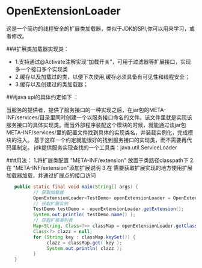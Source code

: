 # OpenExtensionLoader
这是一个简约的线程安全的扩展类加载器，类似于JDK的SPI,你可以用来学习，或者修改。





 ###扩展类加载器实现类：
 * 1.支持通过@Activate注解实现“加载开关”，可用于过滤器等扩展接口，实现多一个接口多个实现类
 * 2.缓存以及加载过的类，以便下次使用,缓存必须具备有可见性和线程安全；
 * 3.缓存以及创建过的类加载器；
 
 
 
 
 ###java spi的具体约定如下 ：
 
 当服务的提供者，提供了服务接口的一种实现之后，在jar包的META-INF/services/目录里同时创建一个以服务接口命名的文件。该文件里就是实现该服务接口的具体实现类。而当外部程序装配这个模块的时候，就能通过该jar包META-INF/services/里的配置文件找到具体的实现类名，并装载实例化，完成模块的注入。 
 基于这样一个约定就能很好的找到服务接口的实现类，而不需要再代码里制定。
 jdk提供服务实现查找的一个工具类：java.util.ServiceLoader
 
 
 ###用法：
    1.将扩展类配置 "META-INF/extension" 放置于类路径classpath下
    2.在 "META-INF/extension"添加扩展说明
    3.在 需要获取扩展实现的地方使用扩展加载器加载，并通过扩展点的接口访问
 
 
 
 ```java
    public static final void main(String[] args) {
           // 获取加载器
           OpenExtensionLoader<TestDemo> openExtensionLoader = OpenExtensionLoader.getExtensionLoader( TestDemo.class );
           // 获取扩展实例
           TestDemo testDemo =  openExtensionLoader.getExtension();
           System.out.println( testDemo.name() );
           // 获取扩展类列表
           Map<String, Class<?>> classMap = openExtensionLoader.getClasses();
           Class<?> clazz = null;
           for (String key : classMap.keySet()) {
                clazz = classMap.get( key );
                System.out.println( clazz );
           }
    }
```
    
